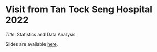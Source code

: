 # Visit from Tan Tock Seng Hospital 2022

*Title*: Statistics and Data Analysis

Slides are available [here](https://agbarnett.github.io/talks/TanTockSeng/slides).
